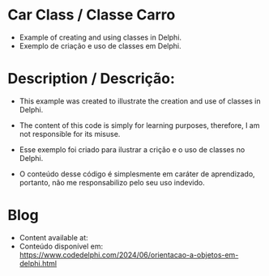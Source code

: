 # Car Class / Classe Carro
- Example of creating and using classes in Delphi.
- Exemplo de criação e uso de classes em Delphi.

# Description / Descrição:
- This example was created to illustrate the creation and use of classes in Delphi.
- The content of this code is simply for learning purposes, therefore, I am not responsible for its misuse.

- Esse exemplo foi criado para ilustrar a crição e o uso de classes no Delphi.
- O conteúdo desse código é simplesmente em caráter de aprendizado, portanto, não me responsabilizo pelo seu uso indevido.

# Blog
- Content available at:
- Conteúdo disponível em:
  https://www.codedelphi.com/2024/06/orientacao-a-objetos-em-delphi.html

